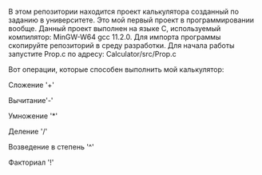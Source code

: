 В этом репозитории находится проект калькулятора созданный по заданию в университете.
Это мой первый проект в программировании вообще.
Данный проект выполнен на языке C, используемый компилятор: MinGW-W64 gcc 11.2.0.
Для импорта программы скопируйте репозиторий в среду разработки. Для начала работы запустите Prop.c по адресу: Calculator/src/Prop.c

Вот операции, которые способен выполнить мой калькулятор:

Сложение '+'

Вычитание'-'

Умножение '*'

Деление '/'

Возведение в степень '^'

Факториал '!'

